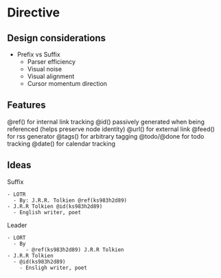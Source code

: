 # Directive

## Design considerations

- Prefix vs Suffix
  - Parser efficiency
  - Visual noise
  - Visual alignment
  - Cursor momentum direction

## Features

@ref() for internal link tracking
@id() passively generated when being referenced (helps preserve node identity)
@url() for external link
@feed() for rss generator
@tags() for arbitrary tagging
@todo/@done for todo tracking
@date() for calendar tracking

## Ideas

Suffix

```
- LOTR
  - By: J.R.R. Tolkien @ref(ks983h2d89)
- J.R.R Tolkien @id(ks983h2d89)
  - English writer, poet

```

Leader

```
- LORT
  - By
	  - @ref(ks983h2d89) J.R.R Tolkien
- J.R.R Tolkien
  - @id(ks983h2d89)
	- Ensligh writer, poet
```

